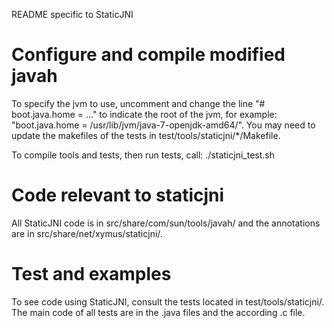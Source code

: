 README specific to StaticJNI

# Configure and compile modified javah

To specify the jvm to use, uncomment and change the line "# boot.java.home = ..." to indicate the root of the jvm, for example: "boot.java.home = /usr/lib/jvm/java-7-openjdk-amd64/". You may need to update the makefiles of the tests in test/tools/staticjni/*/Makefile.

To compile tools and tests, then run tests, call: ./staticjni_test.sh

# Code relevant to staticjni

All StaticJNI code is in src/share/com/sun/tools/javah/ and the annotations are in src/share/net/xymus/staticjni/.

# Test and examples

To see code using StaticJNI, consult the tests located in test/tools/staticjni/. The main code of all tests are in the <foo>.java files and the according <foo>.c file. 
